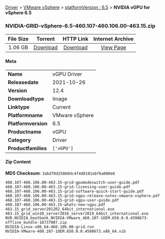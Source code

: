 
[Driver](/README.md)  >  [VMware vSphere](/index/Driver/VMware_vSphere.md)  >  [platformVersion : 6.5](/index/Driver/VMware_vSphere/6.5.md)  >  **NVIDIA vGPU for vSphere 6.5**


### NVIDIA-GRID-vSphere-6.5-460.107-460.106.00-463.15.zip

| **File Size** | **Torrent**  | **HTTP Link** | **Internet Archive** |
|:-------------:|:------------:|:-------------:|:--------------------:|
| 1.06 GB |  [Download](https://archive.org/download/nvgpu_NVIDIA-GRID-vSphere-6.5-460.107-460.106.00-463.15.zip_60itb5kr/nvgpu_NVIDIA-GRID-vSphere-6.5-460.107-460.106.00-463.15.zip_60itb5kr_archive.torrent)       | [Download](https://archive.org/compress/nvgpu_NVIDIA-GRID-vSphere-6.5-460.107-460.106.00-463.15.zip_60itb5kr) | [View Page](https://archive.org/details/nvgpu_NVIDIA-GRID-vSphere-6.5-460.107-460.106.00-463.15.zip_60itb5kr)       |

#### Meta

<table>
<tr><td><strong>Name</strong></td><td>vGPU Driver</td></tr>
<tr><td><strong>Releasedate</strong></td><td>2021-10-26</td></tr>
<tr><td><strong>Version</strong></td><td>12.4</td></tr>
<tr><td><strong>Downloadtype</strong></td><td>Image</td></tr>
<tr><td><strong>Linktype</strong></td><td>Current</td></tr>
<tr><td><strong>Platformname</strong></td><td>VMware vSphere</td></tr>
<tr><td><strong>Platformversion</strong></td><td>6.5</td></tr>
<tr><td><strong>Productname</strong></td><td>vGPU</td></tr>
<tr><td><strong>Category</strong></td><td>Driver</td></tr>
<tr><td><strong>Productfamilies</strong></td><td><code>['vGPU']</code></td></tr>
</table>

#### Zip Content

**MD5 Checksum**: `3abd70d25860dc4f4d0101ebf6a000e6`

```text
460.107-460.106.00-463.15-grid-gpumodeswitch-user-guide.pdf
460.107-460.106.00-463.15-grid-licensing-user-guide.pdf
460.107-460.106.00-463.15-grid-software-quick-start-guide.pdf
460.107-460.106.00-463.15-grid-vgpu-release-notes-vmware-vsphere.pdf
460.107-460.106.00-463.15-grid-vgpu-user-guide.pdf
460.107-460.106.00-463.15-whats-new-vgpu.pdf
463.15_grid_server2012R2_64bit_international.exe
463.15_grid_win10_server2016_server2019_64bit_international.exe
NVD.NVIDIA_bootbank_NVIDIA-VMware_460.107-1OEM.650.0.0.4598673-offline_bundle-18737007.zip
NVIDIA-Linux-x86_64-460.106.00-grid.run
NVIDIA-VMware-460.107-1OEM.650.0.0.4598673.x86_64.vib
```